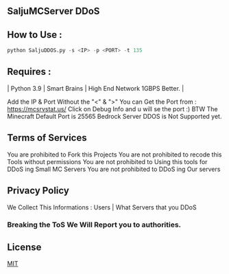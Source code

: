 ## SaljuMCServer DDoS

## How to Use :

```py
python SaljuDDOS.py -s <IP> -p <PORT> -t 135
```

## Requires :
| Python 3.9
| Smart Brains
| High End Network 1GBPS Better. |

Add the IP & Port Without the "<" & ">"
You can Get the Port from : https://mcsrvstat.us/ Click on Debug Info and u will se the port :)
BTW The Minecraft Default Port is 25565
Bedrock Server DDOS is Not Supported yet.

## Terms of Services

You are prohibited to Fork this Projects
You are not prohibited to recode this Tools without permissions
You are not prohibited to Using this tools for DDoS ing Small MC Servers
You are not prohibited to DDoS ing Our servers

## Privacy Policy

We Collect This Informations :
Users | 
 What Servers that you DDoS
 
### **Breaking the ToS We Will Report you to authorities.**

## License
[MIT](https://choosealicense.com/licenses/mit/)
